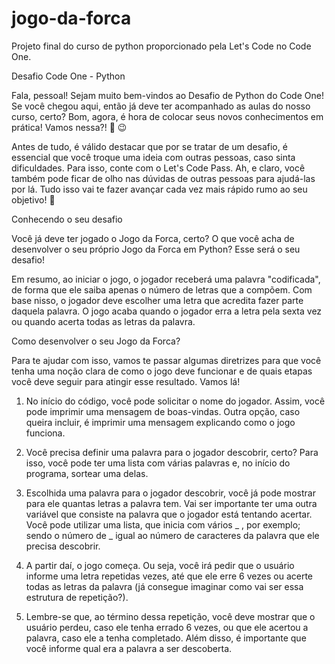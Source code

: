 # jogo-da-forca
Projeto final do curso de python proporcionado pela Let's Code no Code One.

Desafio Code One - Python

Fala, pessoal! Sejam muito bem-vindos ao Desafio de Python do Code One! Se você chegou aqui,
então já deve ter acompanhado as aulas do nosso curso, certo? Bom, agora, é hora de colocar seus
novos conhecimentos em prática! Vamos nessa?! 🚀 😉

Antes de tudo, é válido destacar que por se tratar de um desafio, é essencial que você troque uma
ideia com outras pessoas, caso sinta dificuldades. Para isso, conte com o Let's Code Pass. Ah, e
claro, você também pode ficar de olho nas dúvidas de outras pessoas para ajudá-las por lá. Tudo
isso vai te fazer avançar cada vez mais rápido rumo ao seu objetivo! 🎯

Conhecendo o seu desafio

Você já deve ter jogado o Jogo da Forca, certo? O que você acha de desenvolver o seu próprio Jogo
da Forca em Python? Esse será o seu desafio!

Em resumo, ao iniciar o jogo, o jogador receberá uma palavra "codificada", de forma que ele saiba
apenas o número de letras que a compõem. Com base nisso, o jogador deve escolher uma letra
que acredita fazer parte daquela palavra. O jogo acaba quando o jogador erra a letra pela sexta vez
ou quando acerta todas as letras da palavra.

Como desenvolver o seu Jogo da Forca?

Para te ajudar com isso, vamos te passar algumas diretrizes para que você tenha uma noção clara
de como o jogo deve funcionar e de quais etapas você deve seguir para atingir esse resultado.
Vamos lá!

1. No início do código, você pode solicitar o nome do jogador. Assim, você pode imprimir uma
mensagem de boas-vindas. Outra opção, caso queira incluir, é imprimir uma mensagem
explicando como o jogo funciona.

2. Você precisa definir uma palavra para o jogador descobrir, certo? Para isso, você pode ter
uma lista com várias palavras e, no início do programa, sortear uma delas.

3. Escolhida uma palavra para o jogador descobrir, você já pode mostrar para ele quantas
letras a palavra tem. Vai ser importante ter uma outra variável que consiste na palavra que o
jogador está tentando acertar. Você pode utilizar uma lista, que inicia com vários _ , por
exemplo; sendo o número de _ igual ao número de caracteres da palavra que ele precisa
descobrir.

4. A partir daí, o jogo começa. Ou seja, você irá pedir que o usuário informe uma letra
repetidas vezes, até que ele erre 6 vezes ou acerte todas as letras da palavra (já consegue
imaginar como vai ser essa estrutura de repetição?).

5. Lembre-se que, ao término dessa repetição, você deve mostrar que o usuário perdeu, caso
ele tenha errado 6 vezes, ou que ele acertou a palavra, caso ele a tenha completado. Além
disso, é importante que você informe qual era a palavra a ser descoberta.
